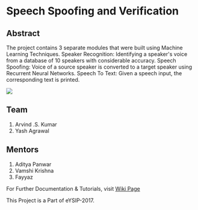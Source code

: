 # Speech Spoofing and Verification

## Abstract

The project contains 3 separate modules that were built using Machine Learning Techniques. 
Speaker Recognition: Identifying a speaker's voice from a database of 10 speakers with considerable accuracy.
Speech Spoofing: Voice of a source speaker is converted to a target speaker using Recurrent Neural Networks.
Speech To Text: Given a speech input, the corresponding text is printed.

![](https://github.com/eYSIP-2017/eYSIP-2017_Speech_Spoofing_and_Verification/blob/master/Workflow.png)

## Team

1. Arvind .S. Kumar
2. Yash Agrawal

## Mentors

1. Aditya Panwar
2. Vamshi Krishna
3. Fayyaz

For Further Documentation & Tutorials, visit [Wiki Page](https://github.com/eYSIP-2017/eYSIP-2017_Speech_Spoofing_and_Verification/wiki)

This Project is a Part of eYSIP-2017.
